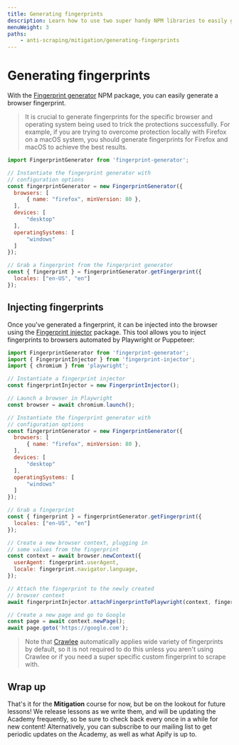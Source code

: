 ```yaml
---
title: Generating fingerprints
description: Learn how to use two super handy NPM libraries to easily generate fingerprints and inject them into a Playwright or Puppeteer page.
menuWeight: 3
paths:
    - anti-scraping/mitigation/generating-fingerprints
---
```


# [](#generating-fingerprints) Generating fingerprints

With the [Fingerprint generator](https://github.com/apify/fingerprint-generator) NPM package, you can easily generate a browser fingerprint.

> It is crucial to generate fingerprints for the specific browser and operating system being used to trick the protections successfully. For example, if you are trying to overcome protection locally with Firefox on a macOS system, you should generate fingerprints for Firefox and macOS to achieve the best results.

```JavaScript
import FingerprintGenerator from 'fingerprint-generator';

// Instantiate the fingerprint generator with
// configuration options
const fingerprintGenerator = new FingerprintGenerator({
  browsers: [
      { name: "firefox", minVersion: 80 },
  ],
  devices: [
      "desktop"
  ],
  operatingSystems: [
      "windows"
  ]
});

// Grab a fingerprint from the fingerprint generator
const { fingerprint } = fingerprintGenerator.getFingerprint({
  locales: ["en-US", "en"]
});
```

## [](#injecting-fingerprints) Injecting fingerprints

Once you've generated a fingerprint, it can be injected into the browser using the [Fingerprint injector](https://github.com/apify/fingerprint-injector) package. This tool allows you to inject fingerprints to browsers automated by Playwright or Puppeteer:

```JavaScript
import FingerprintGenerator from 'fingerprint-generator';
import { FingerprintInjector } from 'fingerprint-injector';
import { chromium } from 'playwright';

// Instantiate a fingerprint injector
const fingerprintInjector = new FingerprintInjector();

// Launch a browser in Playwright
const browser = await chromium.launch();

// Instantiate the fingerprint generator with
// configuration options
const fingerprintGenerator = new FingerprintGenerator({
  browsers: [
      { name: "firefox", minVersion: 80 },
  ],
  devices: [
      "desktop"
  ],
  operatingSystems: [
      "windows"
  ]
});

// Grab a fingerprint
const { fingerprint } = fingerprintGenerator.getFingerprint({
  locales: ["en-US", "en"]
});

// Create a new browser context, plugging in
// some values from the fingerprint
const context = await browser.newContext({
  userAgent: fingerprint.userAgent,
  locale: fingerprint.navigator.language,
});

// Attach the fingerprint to the newly created
// browser context
await fingerprintInjector.attachFingerprintToPlaywright(context, fingerprint);

// Create a new page and go to Google
const page = await context.newPage();
await page.goto('https://google.com');
```

> Note that [Crawlee](https://crawlee.dev) automatically applies wide variety of fingerprints by default, so it is not required to do this unless you aren't using Crawlee or if you need a super specific custom fingerprint to scrape with.

## Wrap up

That's it for the **Mitigation** course for now, but be on the lookout for future lessons! We release lessons as we write them, and will be updating the Academy frequently, so be sure to check back every once in a while for new content! Alternatively, you can subscribe to our mailing list to get periodic updates on the Academy, as well as what Apify is up to.
